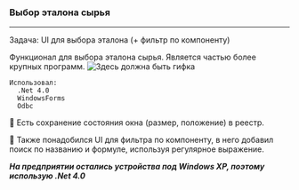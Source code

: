 ### Выбор эталона сырья
---

Задача: UI для выбора эталона (+ фильтр по компоненту)

Функционал для выбора эталона сырья. Является частью более крупных программ.
![Здесь должна быть гифка](../../Resources/rowVolume_750_c.gif)

```
Использовал:
  .Net 4.0
  WindowsForms
  Odbc
```

:pushpin: Есть сохранение состояния окна (размер, положение) в реестр.

:pushpin: Также понадобился UI для фильтра по компоненту,
в него добавил поиск по названию и формуле, используя регулярное выражение.

***На предприятии остались устройства под Windows XP, поэтому использую .Net 4.0***
